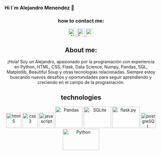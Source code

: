### Hi I´m Alejandro Menendez  👋

<h3 align=center>how to contact me:</h3>
<p align=center>
      <a href="https://www.linkedin.com/in/alejandro-men%C3%A9ndez-235507239/">
         <img src="https://www.vectorlogo.zone/logos/linkedin/linkedin-icon.svg" alt="Alejandro Menendez LinkedIn Profile" height="25" width="25">
      </a>   
      <a href="mailto:ale240307@gmail.com">
         <img alt="Email" src="https://www.vectorlogo.zone/logos/gmail/gmail-icon.svg" height="25" width="25">
      </a> 
      <a href="https://api.whatsapp.com/send?phone=5493541661516/">
      <img src="https://www.vectorlogo.zone/logos/whatsapp/whatsapp-icon.svg" height="25" width="25">
      </a> 
      
   </p>
<h2 align=center>About me: </h2>
<p align=center>¡Hola! Soy un Alejandro, apasionado por la programación con experiencia en Python, HTML, CSS, Flask, Data Science, Numpy, Pandas, SQL, Matplotlib, Beautiful Soup y otras tecnologías relacionadas. Siempre estoy buscando nuevos desafíos y oportunidades para seguir aprendiendo y creciendo en el campo de la programación.
      
      
</p>
<h2 align=center>technologies</h2>
<p align=center>
      <img src="https://www.vectorlogo.zone/logos/w3_html5/w3_html5-icon.svg" alt="html5" height="50" width="50">
      <img src="https://www.vectorlogo.zone/logos/w3_css/w3_css-icon.svg" alt="css3" height="50" width="50">
      <img src="https://www.vectorlogo.zone/logos/javascript/javascript-icon.svg" alt="javascript" height="50" width="50">
      <img src="https://www.vectorlogo.zone/logos/usepanda/usepanda-ar21.svg" alt="Pandas" height="70" width="90">
      <img src="https://www.vectorlogo.zone/logos/sqlite/sqlite-ar21.svg" alt="SQLite" height="70" width="90">
      <img src="https://www.vectorlogo.zone/logos/pocoo_flask/pocoo_flask-official.svg" alt="flask.py" height="70" width="90">
      <img src="https://www.vectorlogo.zone/logos/postgresql/postgresql-icon.svg" alt="postgreSQL" height="50" width="50">
      <img src="https://www.vectorlogo.zone/logos/python/python-official.svg" alt="Python" height="70" width="120">
      
      
 </p>
